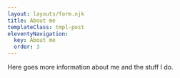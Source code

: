 ```yaml
---
layout: layouts/form.njk
title: About me
templateClass: tmpl-post
eleventyNavigation:
  key: About me
  order: 3
---
```


Here goes more information about me and the stuff I do.
